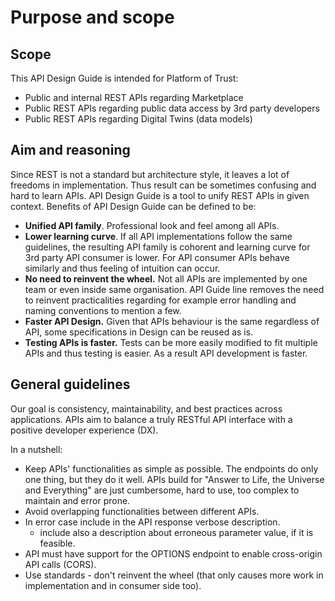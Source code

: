 # Purpose and scope

## Scope

This API Design Guide is intended for Platform of Trust: 

* Public and internal REST APIs regarding Marketplace
* Public REST APIs regarding public data access by 3rd party developers
* Public REST APIs regarding Digital Twins \(data models\)

## Aim and reasoning

Since REST is not a standard but architecture style, it leaves a lot of freedoms in implementation. Thus result can be sometimes confusing and hard to learn APIs. API Design Guide is a tool to unify REST APIs in given context. Benefits of API Design Guide can be defined to be: 

* **Unified API family**. Professional look and feel among all APIs. 
* **Lower learning curve**. If all API implementations follow the same guidelines, the resulting API family is cohorent and learning curve for 3rd party API consumer is lower. For API consumer APIs behave similarly and thus feeling of intuition can occur. 
* **No need to reinvent the wheel.** Not all APIs are implemented by one team or even inside same organisation. API Guide line removes the need to reinvent practicalities regarding for example error handling and naming conventions to mention a few. 
* **Faster API Design.** Given that APIs behaviour is the same regardless of API, some specifications in Design can be reused as is. 
* **Testing APIs is faster.** Tests can be more easily modified to fit multiple APIs and thus testing is easier. As a result API development is faster. 



## General guidelines

Our goal is consistency, maintainability, and best practices across applications. APIs aim to balance a truly RESTful API interface with a positive developer experience \(DX\).

In a nutshell:

* Keep APIs' functionalities as simple as possible. The endpoints do only one thing, but they do it well. APIs build for "Answer to Life, the Universe and Everything" are just cumbersome, hard to use, too complex to maintain and error prone. 
* Avoid overlapping functionalities between different APIs.
* In error case include in the API response verbose description.
  * include also a description about erroneous parameter value, if it is feasible.
* API must have support for the OPTIONS endpoint to enable cross-origin API calls \(CORS\). 
* Use standards - don't reinvent the wheel \(that only causes more work in implementation and in consumer side too\). 

